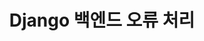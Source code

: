 ---
title: Django 백엔드 오류 처리
tags: [Django, 백엔드, 해커톤]
style: fill
color: warning
description: 해커톤 누구냐 넌 프로젝트 백엔드
external_url: https://www.notion.so/Django-d37ca22082b54ef7a091da560862e1f1
---
